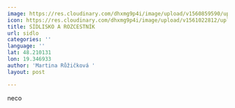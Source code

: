 ```yaml
---
image: https://res.cloudinary.com/dhxmg9p4i/image/upload/v1560859590/uploads/bcaa-1.png
icon: https://res.cloudinary.com/dhxmg9p4i/image/upload/v1561022812/uploads/icon-clock.jpg
title: SÍDLISKO A ROZCESTNÍK
url: sidlo
categories: ''
language: ''
lat: 48.210131
lon: 19.346933
author: 'Martina Růžičková '
layout: post

---
```

neco